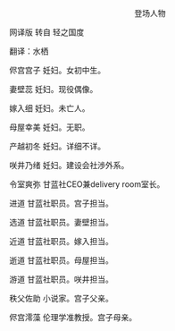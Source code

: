 <p align="center">登场人物</p>

网译版 转自 轻之国度

翻译：水栖

侭宫宫子 妊妇。女初中生。

妻壁蕊 妊妇。现役偶像。

嫁入细 妊妇。未亡人。

母屋幸美 妊妇。无职。

产越初冬 妊妇。详细不详。

咲井乃绪 妊妇。建设会社渉外系。

令室爽弥 甘蓝社CEO兼delivery room室长。

进道 甘蓝社职员。宫子担当。

选道 甘蓝社职员。妻壁担当。

近道 甘蓝社职员。嫁入担当。

逝道 甘蓝社职员。母屋担当。

游道 甘蓝社职员。咲井担当。

秩父佐助 小说家。宫子父亲。

侭宫澪藻 伦理学准教授。宫子母亲。

